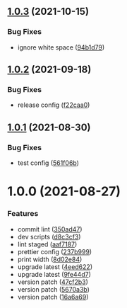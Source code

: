 ## [1.0.3](https://github.com/akijoey/prettier-config/compare/v1.0.2...v1.0.3) (2021-10-15)


### Bug Fixes

* ignore white space ([94b1d79](https://github.com/akijoey/prettier-config/commit/94b1d792cc4f76a5f8603381e4b89b4a51a66fbc))

## [1.0.2](https://github.com/akijoey/prettier-config/compare/v1.0.1...v1.0.2) (2021-09-18)


### Bug Fixes

* release config ([f22caa0](https://github.com/akijoey/prettier-config/commit/f22caa024aa8bd89efb92c33c6c200f9cdafbaa5))

## [1.0.1](https://github.com/akijoey/prettier-config/compare/v1.0.0...v1.0.1) (2021-08-30)


### Bug Fixes

* test config ([561f06b](https://github.com/akijoey/prettier-config/commit/561f06b9b48fd26be46e28ce2e6380020cc03f2a))

# 1.0.0 (2021-08-27)


### Features

* commit lint ([350ad47](https://github.com/akijoey/prettier-config/commit/350ad4768170959d3a3a0db3b9f08e5a250f2524))
* dev scripts ([d8c3cf3](https://github.com/akijoey/prettier-config/commit/d8c3cf35cf8011fd44972d1dcf27f9dc3887f76a))
* lint staged ([aaf7187](https://github.com/akijoey/prettier-config/commit/aaf7187f356268f6d31286493432e347dd34c895))
* prettier config ([237b999](https://github.com/akijoey/prettier-config/commit/237b999bf7cd37d73b815f072ed1b9f4421a4a1c))
* print width ([8d02e84](https://github.com/akijoey/prettier-config/commit/8d02e8480f61e8bbee498d980b7c63deb1b8dbc8))
* upgrade latest ([4eed622](https://github.com/akijoey/prettier-config/commit/4eed622c4781b799f17403513ca6a5a4e992b55c))
* upgrade latest ([9fe44d7](https://github.com/akijoey/prettier-config/commit/9fe44d7177b76cb6c2ff655ff928d15ecdcfe6f2))
* version patch ([47cf2b3](https://github.com/akijoey/prettier-config/commit/47cf2b3e2e1ba545bacbfbe3ef53074f54a48e62))
* version patch ([5670a3b](https://github.com/akijoey/prettier-config/commit/5670a3b4498fadaf9bec3e466d82cfba31783389))
* version patch ([16a6a69](https://github.com/akijoey/prettier-config/commit/16a6a69ed7556ad768e9e1900cee23ed910dfdd8))
